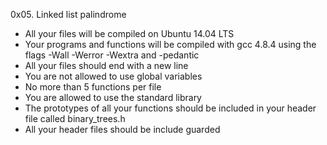0x05. Linked list palindrome

- All your files will be compiled on Ubuntu 14.04 LTS
- Your programs and functions will be compiled with gcc 4.8.4 using the flags -Wall -Werror -Wextra and -pedantic
- All your files should end with a new line
- You are not allowed to use global variables
- No more than 5 functions per file
- You are allowed to use the standard library
- The prototypes of all your functions should be included in your header file called binary_trees.h
- All your header files should be include guarded
